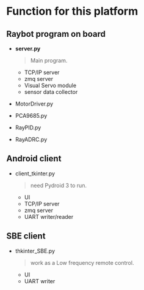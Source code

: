 # Function for this platform

## Raybot program on board
- **server.py** 

  > Main program.

  - TCP/IP server
  - zmq server
  - Visual Servo module
  - sensor data collector

- MotorDriver.py

- PCA9685.py

- RayPID.py

- RayADRC.py

## Android client

- client_tkinter.py

  > need Pydroid 3 to run.
  
  - UI
  - TCP/IP server
  - zmq server
  - UART writer/reader
  
## SBE client

- thkinter_SBE.py
  > work as a Low frequency remote control.

  - UI
  - UART writer